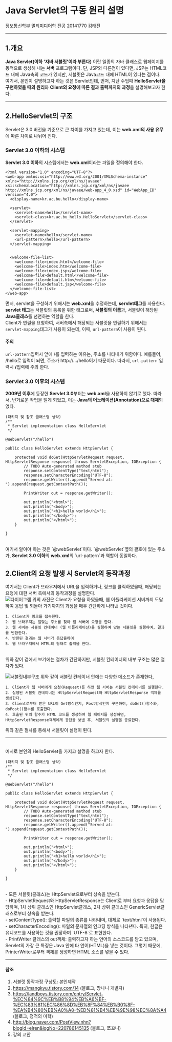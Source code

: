 Java Servlet의 구동 원리 설명
===
정보통신학부 멀티미디어학 전공
20141770 김태진
***
## 1.개요
<b>Java Servlet(이하 '자바 서블릿'이라 부른다)</b> 이란 일종의 자바 클래스로 웹페이지를 동적으로 생성해 내는 <b>서버</b> 프로그램이다.
단, JSP와 다른점이 있다면, JSP는 HTML코드 내에 Java측의 코드가 있지만, 서블릿은 Java코드 내에 HTML이 있다는 점이다.
<br>
여기서, 본인이 설명하고자 하는 것은 Servlet인데,
먼저, 지난 수업때 <b>HelloServlet을 구현하였을 때의 원리</b>와 <b>Client의 요청에 따른 결과 출력까지의 과정</b>을 설명해보고자 한다.
***
## 2.HelloServlet의 구조
Servlet은 3.0 버전을 기준으로 큰 차이를 가지고 있는데, 이는 <b>web.xml의 사용 유무</b>에 따른 차이로 나뉘어 진다.
<br>
### Servlet 3.0 이하의 시스템
<b>Servlet 3.0 이하</b>의 시스템에서는 <b>web.xml</b>이라는 파일을 정의해야 한다.

```
<?xml version="1.0" encoding="UTF-8"?>
<web-app xmlns:xsi="http://www.w3.org/2001/XMLSchema-instance" xmlns="http://xmlns.jcp.org/xml/ns/javaee" xsi:schemaLocation="http://xmlns.jcp.org/xml/ns/javaee http://xmlns.jcp.org/xml/ns/javaee/web-app_4_0.xsd" id="WebApp_ID" version="4.0">
  <display-name>kr.ac.bu.hello</display-name>

  <servlet>
  	<servlet-name>hello</servlet-name>
  	<servlet-class>kr.ac.bu_hello.HelloServlet</servlet-class>
  </servlet>

  <servlet-mapping>
  	<servlet-name>hello</servlet-name>
  	<url-pattern>/hello</url-pattern>
  </servlet-mapping>


  <welcome-file-list>
    <welcome-file>index.html</welcome-file>
    <welcome-file>index.htm</welcome-file>
    <welcome-file>index.jsp</welcome-file>
    <welcome-file>default.html</welcome-file>
    <welcome-file>default.htm</welcome-file>
    <welcome-file>default.jsp</welcome-file>
  </welcome-file-list>
</web-app>
```
먼저, servlet을 구성하기 위해서는 <b>web.xml</b>을 수정하는데, <b>servlet태그</b>를 사용한다.
<br>
<b>servlet 태그</b>는 서블릿의 등록을 위한 태그로써,
<b>서블릿의 이름</b>과, 서블릿이 해당된 <b>Java클래스</b>를 선언하는 역할을 한다.
<br>
Client가 연결을 요청하여, 서버측에서 해당되는 서블릿을 연결하기 위해서는 `servlet-mapping`태그가 사용이 되는데, 이때, `url-pattern`이 사용이 된다.
<br>
#### 주의
`url-pattern`입력시 앞에 /를 입력하는 이유는, 주소를 나타내기 위함이다.
예를들어, /hello로 입력이 되면, 주소가 http://.../hello이기 때문이다.
따라서, `url-pattern`</b>`입력시 <b>/</b>입력에 주의 한다.
<br>

### Servlet 3.0 이후의 시스템
<b>2009년 이후</b>에 등장한 <b>Servlet 3.0</b>부터는 <b>web.xml</b>을 사용하지 않기로 했다.
따라서, 번거로운 작업을 덜게 되었고, 이는 <b>Java의 어노테이션(Annotation)으로 대체</b>되었다.
<br>
```
(패키지 및 참조 클래스명 생략)
/**
 * Servlet implementation class HelloServlet
 */

@WebServlet("/hello")

public class HelloServlet extends HttpServlet {

	protected void doGet(HttpServletRequest request, HttpServletResponse response) throws ServletException, IOException {
		// TODO Auto-generated method stub
		response.setContentType("text/html");
		response.setCharacterEncoding("UTF-8");
		response.getWriter().append("Served at: ").append(request.getContextPath());

		PrintWriter out = response.getWriter();

		out.println("<html>");
		out.println("<body>");
		out.println("<h1>hello world</h1>");
		out.println("</body>");
		out.println("</html>");
	}

}

```
<br>
여기서 알아야 하는 것은 `@webServlet`이다.
`@webServlet`옆의 괄호에 있는 주소가, <b>Servlet 3.0 이하</b>의 <b>web.xml</b>의 `url-pattern`과 역할이 동일하다.

## 2.Client의 요청 발생 시 Servlet의 동작과정
여기서는 Client가 브라우저에서 URL을 입력하거나, 링크를 클릭하였을때, 해당되는 요청에 대한 서버 측에서의 동작과정을 설명한다.
<br>
![다이어그램](http://ktj950904.synology.me/images/2servlet/diagram.PNG)
위의 사진은 Client가 요청을 하였을때, 웹 어플리케이션 서버까지 도달하여 응답 및 되돌아 가기까지의 과정을 매우 간단하게 나타낸 것이다.
<br>
```
1. Client가 링크를 접속한다.
2. 웹 브라우저는 알맞는 주소를 찾아 웹 서버에 요청을 한다.
3. 웹 서버는 서블릿 컨테이너 (웹 어플리케이션)을 실행하여 맞는 서블릿을 실행하여, 결과를 반환한다.
4. 반환된 결과는 웹 서버가 응답을하여
5. 웹 브라우저에서 HTML의 형태로 출력을 한다.
```
<br>
위와 같이 겉에서 보기에는 절차가 간단하지만, 서블릿 컨테이너의 내부 구조는 많은 절차가 있다.
<br>

![서블릿내부구조](http://ktj950904.synology.me/images/2servlet/servlet.png)
위와 같이 서블릿 컨테이너 안에는 다양한 메소드가 존재한다,
<br>

```
1. Client가 웹 서버에게 요청(Request)를 하면 웹 서버는 서블릿 컨테이너를 실행한다.
2. 실행된 서블릿 컨테이너는 HttpServletRequest와 HttpServletResponse 객체를 생성한다.
3. Client로부터 받은 URL이 Get방식인지, Post방식인지 구분하여, doGet()함수와, doPost()함수를 호출한다.
4. 호출된 위의 함수가 HTML 코드를 생성하여 웹 페이지를 생성하면, HttpServletResponse객체에게 응답을 보낸 후, 서블릿의 실행을 종료한다.
```
위와 같은 절차를 통해서 서블릿이 실행이 된다.
<br>
***
<br>
예시로 본인의 HelloServlet을 가지고 설명을 하고자 한다.

```
(패키지 및 참조 클래스명 생략)
/**
 * Servlet implementation class HelloServlet
 */

@WebServlet("/hello")

public class HelloServlet extends HttpServlet {

	protected void doGet(HttpServletRequest request, HttpServletResponse response) throws ServletException, IOException {
		// TODO Auto-generated method stub
		response.setContentType("text/html");
		response.setCharacterEncoding("UTF-8");
		response.getWriter().append("Served at: ").append(request.getContextPath());

		PrintWriter out = response.getWriter();

		out.println("<html>");
		out.println("<body>");
		out.println("<h1>hello world</h1>");
		out.println("</body>");
		out.println("</html>");
	}

}

```
<br>
- 모든 서블릿(클래스)는 HttpServlet으로부터 상속을 받는다.
<br>
- HttpServletRequest와 HttpServletResponse는 Client로 부터 요청과 응답을 담당하며, 1차 상위 클래스인 HttpServlet클래스, 2차 상위 클래스인 GenericServlet클래스로부터 상속을 받는다.
<br>
- setContentType(): 출력할 파일의 종류를 나타내며, 대체로 `text/html`이 사용된다.
<br>
- setCharacterEncoding(): 파일의 문자열의 인코딩 방식을 나타낸다. 특히, 한글은 유니코드를 사용하는 것을 권장하며 `UTF-8`로 표현한다.
<br>
- PrintWriter 클래스의 out객체: 출력하고자 하는 언어의 소스코드를 담고 있으며, Servlet의 가장 큰 특징은 Java 안에 타 언어(HTML)을 넣는 것이다. 그렇기 때문에, PrinterWriter로부터 객체를 생성하면 HTML 소스를 넣을 수 있다.
<br>

---
#### 참조
1. 서블릿 동작과정 구상도: 본인제작
2. https://mangkyu.tistory.com/14 (블로그, 망나니 개발자)
3. https://landboys.tistory.com/entry/Servlet-%EC%84%9C%EB%B8%94%EB%A6%BF-%EC%83%81%EC%86%8D%EB%8F%84%EB%B0%8F-%EA%B4%80%EB%A0%A8-%ED%81%B4%EB%9E%98%EC%8A%A4 (블로그, 정적의 미학)
4. http://blog.naver.com/PostView.nhn?blogId=elren&logNo=220786145135 (블로그, 쪼꼬니)
5. 강의 교안
